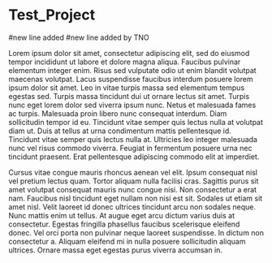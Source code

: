 # Test_Project
#new line added
#new line added by TNO

Lorem ipsum dolor sit amet, consectetur adipiscing elit, sed do eiusmod tempor incididunt ut labore et dolore magna aliqua. Faucibus pulvinar elementum integer enim. Risus sed vulputate odio ut enim blandit volutpat maecenas volutpat. Lacus suspendisse faucibus interdum posuere lorem ipsum dolor sit amet. Leo in vitae turpis massa sed elementum tempus egestas sed. Turpis massa tincidunt dui ut ornare lectus sit amet. Turpis nunc eget lorem dolor sed viverra ipsum nunc. Netus et malesuada fames ac turpis. Malesuada proin libero nunc consequat interdum. Diam sollicitudin tempor id eu. Tincidunt vitae semper quis lectus nulla at volutpat diam ut. Duis at tellus at urna condimentum mattis pellentesque id. Tincidunt vitae semper quis lectus nulla at. Ultricies leo integer malesuada nunc vel risus commodo viverra. Feugiat in fermentum posuere urna nec tincidunt praesent. Erat pellentesque adipiscing commodo elit at imperdiet.

Cursus vitae congue mauris rhoncus aenean vel elit. Ipsum consequat nisl vel pretium lectus quam. Tortor aliquam nulla facilisi cras. Sagittis purus sit amet volutpat consequat mauris nunc congue nisi. Non consectetur a erat nam. Faucibus nisl tincidunt eget nullam non nisi est sit. Sodales ut etiam sit amet nisl. Velit laoreet id donec ultrices tincidunt arcu non sodales neque. Nunc mattis enim ut tellus. At augue eget arcu dictum varius duis at consectetur. Egestas fringilla phasellus faucibus scelerisque eleifend donec. Vel orci porta non pulvinar neque laoreet suspendisse. In dictum non consectetur a. Aliquam eleifend mi in nulla posuere sollicitudin aliquam ultrices. Ornare massa eget egestas purus viverra accumsan in.
